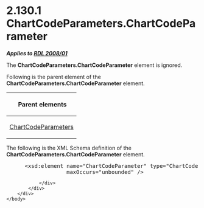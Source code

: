 <html dir="LTR" xmlns:mshelp="http://msdn.microsoft.com/mshelp" xmlns:ddue="http://ddue.schemas.microsoft.com/authoring/2003/5" xmlns:xlink="http://www.w3.org/1999/xlink" xmlns:tool="http://www.microsoft.com/tooltip">
    <head>
        <meta http-equiv="Content-Type" content="text/html; CHARSET=utf-8"></meta>
        <meta name="save" content="history"></meta>
        <title>2.130.1 ChartCodeParameters.ChartCodeParameter</title>
        <xml>
            <mshelp:toctitle title="2.130.1 ChartCodeParameters.ChartCodeParameter"></mshelp:toctitle>
            <mshelp:rltitle title="[MS-RDL]: ChartCodeParameters.ChartCodeParameter"></mshelp:rltitle>
            <mshelp:keyword index="A" term="f3b013a6-5c99-45ba-b20a-f709a19fd8ea"></mshelp:keyword>
            <mshelp:attr name="DCSext.ContentType" value="open specification"></mshelp:attr>
            <mshelp:attr name="AssetID" value="f3b013a6-5c99-45ba-b20a-f709a19fd8ea"></mshelp:attr>
            <mshelp:attr name="TopicType" value="kbRef"></mshelp:attr>
            <mshelp:attr name="DCSext.Title" value="[MS-RDL]: ChartCodeParameters.ChartCodeParameter" />
        </xml>
    </head>
    <body>
        <div id="header">
            <h1 class="heading">2.130.1 ChartCodeParameters.ChartCodeParameter</h1>
        </div>
        <div id="mainSection">
            <div id="mainBody">
                <div id="allHistory" class="saveHistory"></div>
                <div id="sectionSection0" class="section" name="collapseableSection">
                    

<p><b><i>Applies to </i></b><a href="1e855f94-4617-47e4-b89e-0856c6cb420f.htm"><b><i>RDL 2008/01</i></b></a></p>

<p>The <b>ChartCodeParameters.ChartCodeParameter</b> element is
ignored.</p>

<p>Following is the parent element of the <b>ChartCodeParameters.ChartCodeParameter</b>
element.</p>

<table>
 <thead>
  <tr>
   <th>
   <p> Parent elements</p>
   </th>
  </tr>
 </thead>
 <tr>
  <td>
  <p><a href="6459dd62-7b5b-4737-94db-95f4ea12bfbe.htm">ChartCodeParameters</a></p>
  </td>
 </tr>
</table>

<p>The following is the XML Schema definition of the <b>ChartCodeParameters.ChartCodeParameter</b>
element.           </p>

<dl>
<dd>
<div><pre> &lt;xsd:element name=&quot;ChartCodeParameter&quot; type=&quot;ChartCodeParameterType&quot; 
              maxOccurs=&quot;unbounded&quot; /&gt;
</pre></div>
</dd></dl>


                </div>
            </div>
        </div>
    </body>
</html>